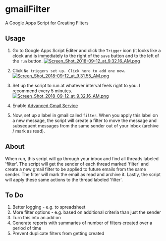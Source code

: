 # gmailFilter
A Google Apps Script for Creating Filters

## Usage
1. Go to Google Apps Script Editer and click the `Trigger` icon (it looks like a clock and is immediately to the right of the `save` button and to the left of the `run` button.
[![Screen_Shot_2018-09-12_at_9.32.16_AM.png](https://s22.postimg.cc/dvxkujnqp/Screen_Shot_2018-09-12_at_9.32.16_AM.png)](https://postimg.cc/image/ctnec04x9/)

2. Click `No triggers set up. Click here to add one now.`
[![Screen_Shot_2018-09-12_at_9.31.55_AM.png](https://s22.postimg.cc/iul39bc6p/Screen_Shot_2018-09-12_at_9.31.55_AM.png)](https://postimg.cc/image/3lv5vjii5/)

3. Set up the script to run at whatever interval feels right to you. I recommend every 5 minutes.
[![Screen_Shot_2018-09-12_at_9.32.16_AM.png](https://s22.postimg.cc/dvxkujnqp/Screen_Shot_2018-09-12_at_9.32.16_AM.png)](https://postimg.cc/image/ctnec04x9/)

4. Enable [Advanced Gmail Service](https://developers.google.com/apps-script/advanced/gmail)

5. Now, set up a label in gmail called `filter`. When you apply this label on a new message, the script will create a filter to move the message and subsequent messages from the same sender out of your inbox (archive / mark as read).

## About
When run, this script will go through your inbox and find all threads labeled 'filter'.
The script will get the sender of each thread marked 'filter' and create a new gmail filter to be applied to future emails from the same sender.
The filter will mark the email as read and archive it. Lastly, the script will apply these same actions to the thread labeled 'filter'.

## To Do
1. Better logging - e.g. to spreadsheet
2. More filter options - e.g. based on additional criteria than just the sender
3. Turn this into an add on
4. Generate reports with summaries of number of filters created over a period of time
5. Prevent duplicate filters from getting created
